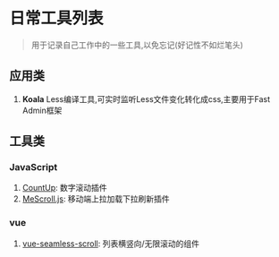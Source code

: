 # 日常工具列表
> 用于记录自己工作中的一些工具,以免忘记(好记性不如烂笔头)

## 应用类
1. **Koala** Less编译工具,可实时监听Less文件变化转化成css,主要用于Fast Admin框架
## 工具类
### JavaScript
1. [CountUp](https://inorganik.github.io/countUp.js/): 数字滚动插件
2. [MeScroll.js](http://www.mescroll.com/): 移动端上拉加载下拉刷新插件
### vue
1. [vue-seamless-scroll](https://github.com/chenxuan0000/vue-seamless-scroll): 列表横竖向/无限滚动的组件
